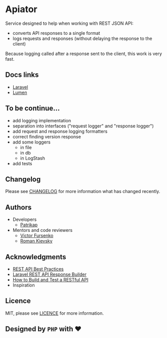 # Apiator

Service designed to help when working with REST JSON API:
* converts API responses to a single format
* logs requests and responses (without delaying the response to the client)

Because logging called after a response sent to the client, this work is very fast.

## Docs links

* [Laravel](./docs/LARAVEL.md)
* [Lumen](./docs/LUMEN.md)

## To be continue...
* add logging implementation
* separation into interfaces ("request logger" and "response logger")
* add request and response logging formatters
* correct finding version response
* add some loggers
    * in file
    * in db
    * in LogStash
* add tests

## Changelog
Please see [CHANGELOG](CHANGELOG.md) for more information what has changed recently.

## Authors
* Developers 
    * [Patrikap](https://github.com/patrikap)
* Mentors and code reviewers
    * [Victor Fursenko](https://github.com/va-fursenko) 
    * [Roman Kievsky](https://github.com/rkievsky)

## Acknowledgments
* [REST API Best Practices](https://habr.com/ru/post/351890/)
* [Laravel REST API Response Builder](https://laravel-news.com/laravel-rest-api-response-builder)
* [How to Build and Test a RESTful API](https://www.toptal.com/laravel/restful-laravel-api-tutorial)
* Inspiration

## Licence
MIT, please see [LICENCE](LICENSE) for more information.

## Designed by `PHP` with &hearts;
